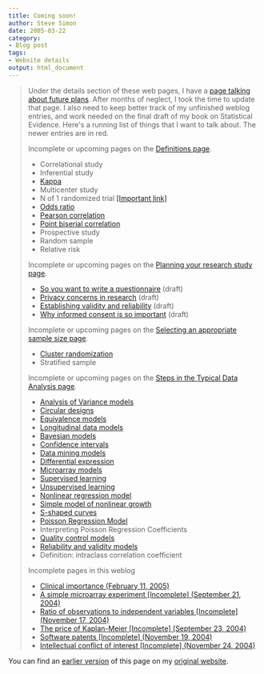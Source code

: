 ```yaml
---
title: Coming soon!
author: Steve Simon
date: 2005-03-22
category:
- Blog post
tags:
- Website details
output: html_document
---
```

> Under the details section of these web pages, I have a [page talking
> about future plans](../00/future.html). After months of neglect, I
> took the time to update that page. I also need to keep better track of
> my unfinished weblog entries, and work needed on the final draft of my
> book on Statistical Evidence. Here\'s a running list of things that I
> want to talk about. The newer entries are in red.
>
> Incomplete or upcoming pages on the [Definitions
> page](../definitions.html).
>
> -   Correlational study
> -   Inferential study
> -   [Kappa](www.childrensmercy.org/definitions/kappa.htm)
> -   Multicenter study
> -   N of 1 randomized trial [\[Important
>     link\]](http://bmj.bmjjournals.com/cgi/content/full/317/7157/537)
> -   [Odds ratio](www.childrensmercy.org/definitions/or.htm)
> -   [Pearson
>     correlation](www.childrensmercy.org/definitions/correlation.htm)
> -   [Point biserial
>     correlation](www.childrensmercy.org/definitions/biserial.htm)
> -   Prospective study
> -   Random sample
> -   Relative risk
>
> Incomplete or upcoming pages on the [Planning your research study
> page](../plan.asp).
>
> -   [So you want to write a questionnaire](../plan/questionnaire.ASP)
>     (draft)
> -   [Privacy concerns in research](../plan/privacy.asp) (draft)
> -   [Establishing validity and reliability](../plan/validity.asp)
>     (draft)
> -   [Why informed consent is so important](../plan/consent.asp)
>     (draft)
>
> Incomplete or upcoming pages on the [Selecting an appropriate sample
> size page](../size.asp).
>
> -   [Cluster randomization](../size/cluster.asp)
> -   Stratified sample
>
> Incomplete or upcoming pages on the [Steps in the Typical Data
> Analysis page](../model.asp).
>
> -   [Analysis of Variance models](../model/anova.asp)
> -   [Circular designs](../model/circular.asp)
> -   [Equivalence models](../model/equivalence.asp)
> -   [Longitudinal data models](../model/longitudinal.asp)
> -   [Bayesian models](../model/bayesian.asp)
> -   [Confidence intervals](../model/confidence.asp)
> -   [Data mining models](../model/datamining.asp)
> -   [Differential
>     expression](../model/arrayDifferentialExpression.htm)
> -   [Microarray models](../model/array.asp)
> -   [Supervised learning](../model/arraySupervisedLearning.htm)
> -   [Unsupervised learning](../model/arrayUnsupervisedLearning.htm)
> -   [Nonlinear regression model](../model/nonlinear.asp)
> -   [Simple model of nonlinear growth](../model/nonlinear_growth.asp)
> -   [S-shaped curves](../model/scurve.asp)
> -   [Poisson Regression Model](../model/poisson.asp)
> -   Interpreting Poisson Regression Coefficients
> -   [Quality control models](../model/quality.asp)
> -   [Reliability and validity models](../model/reliability.asp)
> -   Definition: intraclass correlation coefficient
>
> Incomplete pages in this weblog
>
> -   [Clinical importance (February 11, 2005)](ClinicalImportance.html)
> -   [A simple microarray experiment \[Incomplete\] (September
>     21, 2004)](../04/SimpleMicroarray.asp)
> -   [Ratio of observations to independent variables \[Incomplete\]
>     (November 17, 2004)](../04/RatioObsIvs.asp)
> -   [The price of Kaplan-Meier \[Incomplete\] (September
>     23, 2004)](../04/PriceKaplanMeier.asp)
> -   [Software patents \[Incomplete\] (November
>     19, 2004)](../04/SoftwarePatents.asp)
> -   [Intellectual conflict of interest \[Incomplete\] (November
>     24, 2004)](../04/IntellectualCOI.asp)

You can find an [earlier version](http://www.pmean.com/05/ComingSoon.html) of this page on my [original website](http://www.pmean.com/original_site.html).
